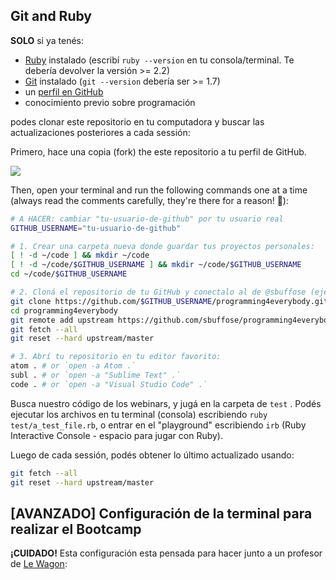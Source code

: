 ## Git and Ruby

**SOLO** si ya tenés:

- [Ruby](https://www.ruby-lang.org/en/documentation/installation) instalado (escribí `ruby --version` en tu consola/terminal. Te debería devolver la versión >= 2.2)
- [Git](https://git-scm.com/book/en/v2/Getting-Started-Installing-Git) instalado (`git --version` debería ser >= 1.7)
- un [perfil en GitHub](https://github.com/join)
- conocimiento previo sobre programación

podes clonar este repositorio en tu computadora y buscar las actualizaciones posteriores a cada sessión:

Primero, hace una copia (fork) the este repositorio a tu perfil de GitHub.

![](https://github.com/sbuffose/programming4everybody/raw/master/images/fork.png)

Then, open your terminal and run the following commands one at a time (always read the comments carefully, they're there for a reason! 👀):

```sh
# A HACER: cambiar "tu-usuario-de-github" por tu usuario real
GITHUB_USERNAME="tu-usuario-de-github"

# 1. Crear una carpeta nueva donde guardar tus proyectos personales:
[ ! -d ~/code ] && mkdir ~/code
[ ! -d ~/code/$GITHUB_USERNAME ] && mkdir ~/code/$GITHUB_USERNAME
cd ~/code/$GITHUB_USERNAME

# 2. Cloná el repositorio de tu GitHub y conectalo al de @sbuffose (ejecutar esto SOLO UNA VEZ):
git clone https://github.com/$GITHUB_USERNAME/programming4everybody.git
cd programming4everybody
git remote add upstream https://github.com/sbuffose/programming4everybody.git
git fetch --all
git reset --hard upstream/master

# 3. Abrí tu repositorio en tu editor favorito:
atom . # or `open -a Atom .`
subl . # or `open -a "Sublime Text" .`
code . # or `open -a "Visual Studio Code" .`
```

Busca nuestro código de los webinars, y jugá en la carpeta de `test` . Podés ejecutar los archivos en tu terminal (consola) escribiendo `ruby test/a_test_file.rb`, o entrar en el "playground" escribiendo `irb` (Ruby Interactive Console - espacio para jugar con Ruby).

Luego de cada sessión, podés obtener lo último actualizado usando:

```sh
git fetch --all
git reset --hard upstream/master
```


## [AVANZADO] Configuración de la terminal para realizar el Bootcamp

**¡CUIDADO!** Esta configuración esta pensada para hacer junto a un profesor de [Le Wagon](https://www.lewagon.com/buenos-aires):
